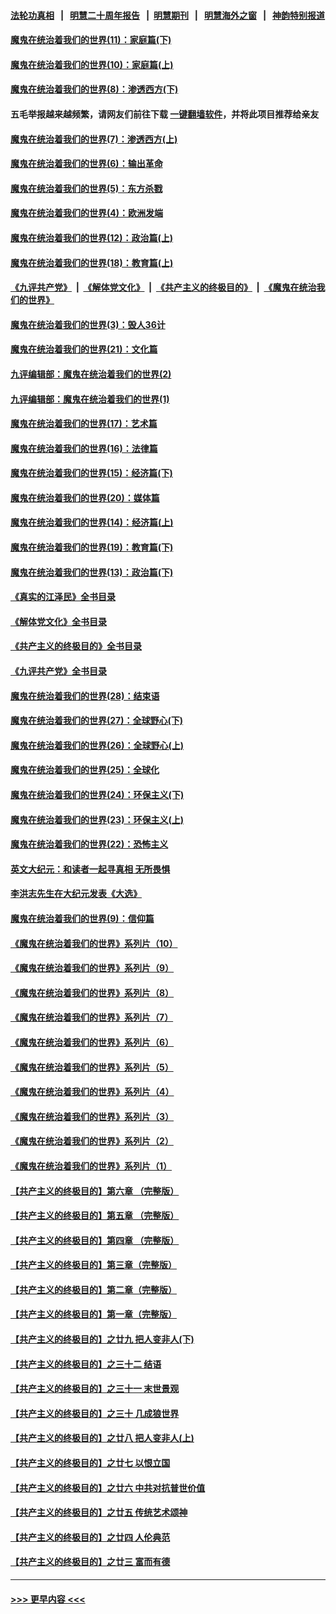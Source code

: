#### [法轮功真相](https://github.com/gfw-breaker/truth/blob/master/README.md?t=0) &nbsp;&nbsp;|&nbsp;&nbsp; [明慧二十周年报告](https://github.com/gfw-breaker/mh-reports/blob/master/README.md?t=0) &nbsp;&nbsp;|&nbsp;&nbsp;[明慧期刊](https://github.com/gfw-breaker/mh-qikan) &nbsp;&nbsp;|&nbsp;&nbsp; [明慧海外之窗](https://github.com/gfw-breaker/mh-news/blob/master/README.md?t=0) &nbsp;&nbsp;|&nbsp;&nbsp; [神韵特别报道](https://github.com/gfw-breaker/mh-news/blob/master/shenyun.md?t=0)
#### [魔鬼在统治着我们的世界(11)：家庭篇(下)](../pages/nsc422/n10440961.md?t=12102201) 
#### [魔鬼在统治着我们的世界(10)：家庭篇(上)](../pages/nsc422/n10435448.md?t=12102201) 
#### [魔鬼在统治着我们的世界(8)：渗透西方(下)](../pages/nsc422/n10429603.md?t=12102201) 
#### 五毛举报越来越频繁，请网友们前往下载 [一键翻墙软件](https://github.com/gfw-breaker/ssr-accounts)，并将此项目推荐给亲友
#### [魔鬼在统治着我们的世界(7)：渗透西方(上)](../pages/nsc422/n10426013.md?t=12102201) 
#### [魔鬼在统治着我们的世界(6)：输出革命](../pages/nsc422/n10421536.md?t=12102201) 
#### [魔鬼在统治着我们的世界(5)：东方杀戮](../pages/nsc422/n10417707.md?t=12102201) 
#### [魔鬼在统治着我们的世界(4)：欧洲发端](../pages/nsc422/n10414890.md?t=12102201) 
#### [魔鬼在统治着我们的世界(12)：政治篇(上)](../pages/nsc422/n10444576.md?t=12102201) 
#### [魔鬼在统治着我们的世界(18)：教育篇(上)](../pages/nsc422/n10526970.md?t=12102201) 
#### [《九评共产党》](https://github.com/begood0513/9ping.md/blob/master/README.md) &nbsp;|&nbsp; [《解体党文化》](../../../../jtdwh.md/blob/master/README.md)  &nbsp;|&nbsp; [《共产主义的终极目的》](../../../../gczydzjmd.md/blob/master/README.md) &nbsp;|&nbsp; [《魔鬼在统治我们的世界》](../../../../mgztzwmdsj.md/blob/master/README.md) 
#### [魔鬼在统治着我们的世界(3)：毁人36计](../pages/nsc422/n10411583.md?t=12102201) 
#### [魔鬼在统治着我们的世界(21)：文化篇](../pages/nsc422/n10597706.md?t=12102201) 
#### [九评编辑部：魔鬼在统治着我们的世界(2)](../pages/nsc422/n10410036.md?t=12102201) 
#### [九评编辑部：魔鬼在统治着我们的世界(1)](../pages/nsc422/n10406825.md?t=12102201) 
#### [魔鬼在统治着我们的世界(17)：艺术篇](../pages/nsc422/n10499093.md?t=12102201) 
#### [魔鬼在统治着我们的世界(16)：法律篇](../pages/nsc422/n10485969.md?t=12102201) 
#### [魔鬼在统治着我们的世界(15)：经济篇(下)](../pages/nsc422/n10469975.md?t=12102201) 
#### [魔鬼在统治着我们的世界(20)：媒体篇](../pages/nsc422/n10586579.md?t=12102201) 
#### [魔鬼在统治着我们的世界(14)：经济篇(上)](../pages/nsc422/n10457370.md?t=12102201) 
#### [魔鬼在统治着我们的世界(19)：教育篇(下)](../pages/nsc422/n10564808.md?t=12102201) 
#### [魔鬼在统治着我们的世界(13)：政治篇(下)](../pages/nsc422/n10448270.md?t=12102201) 
#### [《真实的江泽民》全书目录](../pages/nsc422/n13721399.md?t=12102201) 
#### [《解体党文化》全书目录](../pages/nsc422/n13721157.md?t=12102201) 
#### [《共产主义的终极目的》全书目录](../pages/nsc422/n13721048.md?t=12102201) 
#### [《九评共产党》全书目录](../pages/nsc422/n13708085.md?t=12102201) 
#### [魔鬼在统治着我们的世界(28)：结束语](../pages/nsc422/n10936246.md?t=12102201) 
#### [魔鬼在统治着我们的世界(27)：全球野心(下)](../pages/nsc422/n10928319.md?t=12102201) 
#### [魔鬼在统治着我们的世界(26)：全球野心(上)](../pages/nsc422/n10900318.md?t=12102201) 
#### [魔鬼在统治着我们的世界(25)：全球化](../pages/nsc422/n10788205.md?t=12102201) 
#### [魔鬼在统治着我们的世界(24)：环保主义(下)](../pages/nsc422/n10695307.md?t=12102201) 
#### [魔鬼在统治着我们的世界(23)：环保主义(上)](../pages/nsc422/n10688613.md?t=12102201) 
#### [魔鬼在统治着我们的世界(22)：恐怖主义](../pages/nsc422/n10614727.md?t=12102201) 
#### [英文大纪元：和读者一起寻真相 无所畏惧](../pages/nsc422/n12542027.md?t=12102201) 
#### [李洪志先生在大纪元发表《大选》](../pages/nsc422/n12534746.md?t=12102201) 
#### [魔鬼在统治着我们的世界(9)：信仰篇](../pages/nsc422/n10432159.md?t=12102201) 
#### [《魔鬼在统治着我们的世界》系列片（10）](../pages/nsc422/n12292670.md?t=12102201) 
#### [《魔鬼在统治着我们的世界》系列片（9）](../pages/nsc422/n12290859.md?t=12102201) 
#### [《魔鬼在统治着我们的世界》系列片（8）](../pages/nsc422/n12287445.md?t=12102201) 
#### [《魔鬼在统治着我们的世界》系列片（7）](../pages/nsc422/n12283425.md?t=12102201) 
#### [《魔鬼在统治着我们的世界》系列片（6）](../pages/nsc422/n12282314.md?t=12102201) 
#### [《魔鬼在统治着我们的世界》系列片（5）](../pages/nsc422/n12281419.md?t=12102201) 
#### [《魔鬼在统治着我们的世界》系列片（4）](../pages/nsc422/n12274024.md?t=12102201) 
#### [《魔鬼在统治着我们的世界》系列片（3）](../pages/nsc422/n12271322.md?t=12102201) 
#### [《魔鬼在统治着我们的世界》系列片（2）](../pages/nsc422/n12269049.md?t=12102201) 
#### [《魔鬼在统治着我们的世界》系列片（1）](../pages/nsc422/n12267575.md?t=12102201) 
#### [【共产主义的终极目的】第六章 （完整版）](../pages/nsc422/n11428913.md?t=12102201) 
#### [【共产主义的终极目的】第五章 （完整版）](../pages/nsc422/n11428912.md?t=12102201) 
#### [【共产主义的终极目的】第四章 （完整版）](../pages/nsc422/n11428907.md?t=12102201) 
#### [【共产主义的终极目的】第三章（完整版）](../pages/nsc422/n11428848.md?t=12102201) 
#### [【共产主义的终极目的】第二章（完整版）](../pages/nsc422/n11428831.md?t=12102201) 
#### [【共产主义的终极目的】第一章（完整版）](../pages/nsc422/n11417651.md?t=12102201) 
#### [【共产主义的终极目的】之廿九 把人变非人(下)](../pages/nsc422/n11344140.md?t=12102201) 
#### [【共产主义的终极目的】之三十二 结语](../pages/nsc422/n11360535.md?t=12102201) 
#### [【共产主义的终极目的】之三十一 末世景观](../pages/nsc422/n11351129.md?t=12102201) 
#### [【共产主义的终极目的】之三十 几成狼世界](../pages/nsc422/n11348280.md?t=12102201) 
#### [【共产主义的终极目的】之廿八 把人变非人(上)](../pages/nsc422/n11340492.md?t=12102201) 
#### [【共产主义的终极目的】之廿七 以恨立国](../pages/nsc422/n11336944.md?t=12102201) 
#### [【共产主义的终极目的】之廿六 中共对抗普世价值](../pages/nsc422/n11324785.md?t=12102201) 
#### [【共产主义的终极目的】之廿五 传统艺术颂神](../pages/nsc422/n11296396.md?t=12102201) 
#### [【共产主义的终极目的】之廿四 人伦典范](../pages/nsc422/n11296397.md?t=12102201) 
#### [【共产主义的终极目的】之廿三 富而有德](../pages/nsc422/n11283598.md?t=12102201) 

----
#### [ >>> 更早内容 <<< ](../indexes/nsc422-earlier.md)
